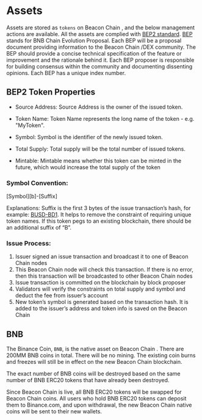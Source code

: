 # Assets

Assets are stored as `tokens` on Beacon Chain , and the below management actions are available. All the assets are complied with [BEP2 standard](https://github.com/binance-chain/BEPs/blob/master/BEP2.md). [BEP](https://github.com/binance-chain/BEPs/blob/master/BEP1.md) stands for BNB Chain Evolution Proposal. Each BEP will be a proposal document providing information to the Beacon Chain /DEX community. The BEP should provide a concise technical specification of the feature or improvement and the rationale behind it. Each BEP proposer is responsible for building consensus within the community and documenting dissenting opinions. Each BEP has a unique index number.

## BEP2 Token Properties

- Source Address: Source Address is the owner of the issued token.

- Token Name: Token Name represents the long name of the token - e.g. "MyToken".

- Symbol: Symbol is the identifier of the newly issued token.

- Total Supply: Total supply will be the total number of issued tokens.

- Mintable: Mintable means whether this token can be minted in the future, which would increase the total supply of the token

### Symbol Convention:

[Symbol][b]-[Suffix]

Explanations: Suffix is the first 3 bytes of the issue transaction’s hash, for example: [BUSD-BD1](https://explorer.binance.org/asset/BUSD-BD1). It helps to remove the constraint of requiring unique token names. If this token pegs to an existing blockchain, there should be an additional suffix of “B”.

### Issue Process:

1. Issuer signed an issue transaction and broadcast it to one of Beacon Chain nodes
2. This Beacon Chain  node will check this transaction. If there is no error, then this transaction will be broadcasted to other Beacon Chain  nodes
3. Issue transaction is committed on the blockchain by block proposer
4. Validators will verify the constraints on total supply and symbol and deduct the fee from issuer’s account
5. New token’s symbol is generated based on the transaction hash. It is added to the issuer’s address and token info is saved on the Beacon Chain 

## BNB

The Binance Coin, `BNB`, is the native asset on Beacon Chain . There are 200MM BNB coins in total. There will be no mining. The existing coin burns and freezes will still be in effect on the new Beacon Chain  blockchain.

The exact number of BNB coins will be destroyed based on the same number of BNB ERC20 tokens that have already been destroyed.

Since Beacon Chain  is live, all BNB ERC20 tokens will be swapped for Beacon Chain  coins. All users who hold BNB ERC20 tokens can deposit them to Binance.com, and upon withdrawal, the new Beacon Chain  native coins will be sent to their new wallets.
